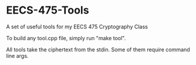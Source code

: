 # EECS-475-Tools
A set of useful tools for my EECS 475 Cryptography Class

To build any tool.cpp file, simply run "make tool".

All tools take the ciphertext from the stdin.  Some of them require command line args.
